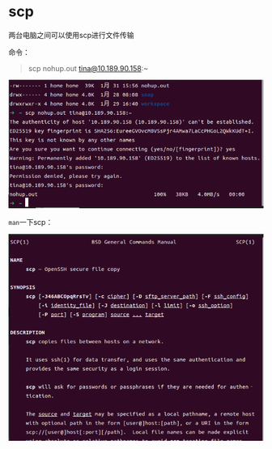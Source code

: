 # scp

两台电脑之间可以使用scp进行文件传输

命令：

> scp nohup.out tina@10.189.90.158:~



![](../../../../assets/2023-01-31-16-13-44-image.png)

`man`一下scp：

![](../../../../assets/2023-01-31-16-07-56-image.png)
